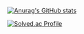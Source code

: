 

[![Anurag's GitHub stats](https://github-readme-stats.vercel.app/api?username=kjh1696)](https://github.com/anuraghazra/github-readme-stats)

[![Solved.ac Profile](http://mazassumnida.wtf/api/v2/generate_badge?boj=printer909)](https://solved.ac/printer909/)
